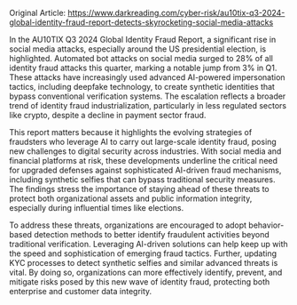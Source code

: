 Original Article: https://www.darkreading.com/cyber-risk/au10tix-q3-2024-global-identity-fraud-report-detects-skyrocketing-social-media-attacks

In the AU10TIX Q3 2024 Global Identity Fraud Report, a significant rise in social media attacks, especially around the US presidential election, is highlighted. Automated bot attacks on social media surged to 28% of all identity fraud attacks this quarter, marking a notable jump from 3% in Q1. These attacks have increasingly used advanced AI-powered impersonation tactics, including deepfake technology, to create synthetic identities that bypass conventional verification systems. The escalation reflects a broader trend of identity fraud industrialization, particularly in less regulated sectors like crypto, despite a decline in payment sector fraud.

This report matters because it highlights the evolving strategies of fraudsters who leverage AI to carry out large-scale identity fraud, posing new challenges to digital security across industries. With social media and financial platforms at risk, these developments underline the critical need for upgraded defenses against sophisticated AI-driven fraud mechanisms, including synthetic selfies that can bypass traditional security measures. The findings stress the importance of staying ahead of these threats to protect both organizational assets and public information integrity, especially during influential times like elections.

To address these threats, organizations are encouraged to adopt behavior-based detection methods to better identify fraudulent activities beyond traditional verification. Leveraging AI-driven solutions can help keep up with the speed and sophistication of emerging fraud tactics. Further, updating KYC processes to detect synthetic selfies and similar advanced threats is vital. By doing so, organizations can more effectively identify, prevent, and mitigate risks posed by this new wave of identity fraud, protecting both enterprise and customer data integrity.